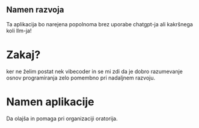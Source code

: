 ## Namen razvoja
Ta aplikacija bo narejena popolnoma brez uporabe chatgpt-ja ali kakršnega koli llm-ja!

# Zakaj?
ker ne želim postat nek vibecoder in se mi zdi da je dobro razumevanje osnov programiranja zelo pomembno pri nadaljnem razvoju.

# Namen aplikacije
Da olajša in pomaga pri organizaciji oratorija.

